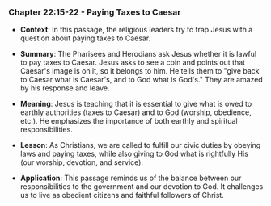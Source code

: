 ### Chapter 22:15-22 - Paying Taxes to Caesar

- **Context**: In this passage, the religious leaders try to trap Jesus with a question about paying taxes to Caesar.

- **Summary**: The Pharisees and Herodians ask Jesus whether it is lawful to pay taxes to Caesar. Jesus asks to see a coin and points out that Caesar's image is on it, so it belongs to him. He tells them to "give back to Caesar what is Caesar's, and to God what is God's." They are amazed by his response and leave.

- **Meaning**: Jesus is teaching that it is essential to give what is owed to earthly authorities (taxes to Caesar) and to God (worship, obedience, etc.). He emphasizes the importance of both earthly and spiritual responsibilities.

- **Lesson**: As Christians, we are called to fulfill our civic duties by obeying laws and paying taxes, while also giving to God what is rightfully His (our worship, devotion, and service).

- **Application**: This passage reminds us of the balance between our responsibilities to the government and our devotion to God. It challenges us to live as obedient citizens and faithful followers of Christ.